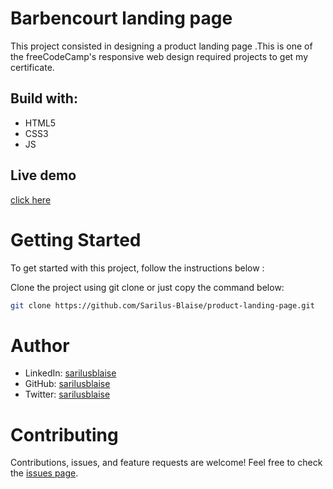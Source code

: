 # Barbencourt landing page
This project consisted in designing  a product landing page .This is one of the freeCodeCamp's responsive web design required projects to get my certificate.

## Build with:
* HTML5
* CSS3
* JS

## Live demo
[click here](https://sarilusblaise.github.io/product-landing-page/)

# Getting Started
To get started with this project, follow the instructions below :

Clone the project using git clone or just copy the command below:
```bash
git clone https://github.com/Sarilus-Blaise/product-landing-page.git
```


# Author 
* LinkedIn: <a href="https://www.linkedin.com/in/sarilusblaise/" target="_blank">sarilusblaise</a>
* GitHub: <a href="https://github.com/sarilusblaise" target="_blank">sarilusblaise</a>
* Twitter: <a href="https://twitter.com/sarilusblaise" target="_blank">sarilusblaise</a>
  

# Contributing
Contributions, issues, and feature requests are welcome!
Feel free to check the [issues page](https://github.com/Sarilus-Blaise/product-landing-page/issues).

